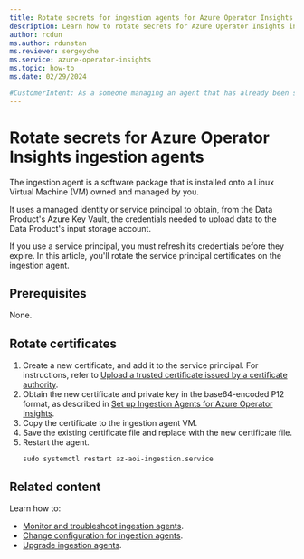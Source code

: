 ```yaml
---
title: Rotate secrets for ingestion agents for Azure Operator Insights
description: Learn how to rotate secrets for Azure Operator Insights ingestion agents.
author: rcdun
ms.author: rdunstan
ms.reviewer: sergeyche
ms.service: azure-operator-insights
ms.topic: how-to
ms.date: 02/29/2024

#CustomerIntent: As a someone managing an agent that has already been set up, I want to rotate its secrets so that Data Products in Azure Operator Insights continue to receive the correct data.
---
```

# Rotate secrets for Azure Operator Insights ingestion agents

The ingestion agent is a software package that is installed onto a Linux Virtual Machine (VM) owned and managed by you.

It uses a managed identity or service principal to obtain, from the Data Product's Azure Key Vault, the credentials needed to upload data to the Data Product's input storage account.

If you use a service principal, you must refresh its credentials before they expire. In this article, you'll rotate the service principal certificates on the ingestion agent.

## Prerequisites

None.

## Rotate certificates

1. Create a new certificate, and add it to the service principal. For instructions, refer to [Upload a trusted certificate issued by a certificate authority](/entra/identity-platform/howto-create-service-principal-portal).
1. Obtain the new certificate and private key in the base64-encoded P12 format, as described in [Set up Ingestion Agents for Azure Operator Insights](set-up-ingestion-agent.md#prepare-certificates-for-the-service-principal).
1. Copy the certificate to the ingestion agent VM.
1. Save the existing certificate file and replace with the new certificate file.
1. Restart the agent.
    ```
    sudo systemctl restart az-aoi-ingestion.service
    ```

## Related content

Learn how to:

- [Monitor and troubleshoot ingestion agents](monitor-troubleshoot-ingestion-agent.md).
- [Change configuration for ingestion agents](change-ingestion-agent-configuration.md).
- [Upgrade ingestion agents](upgrade-ingestion-agent.md).
